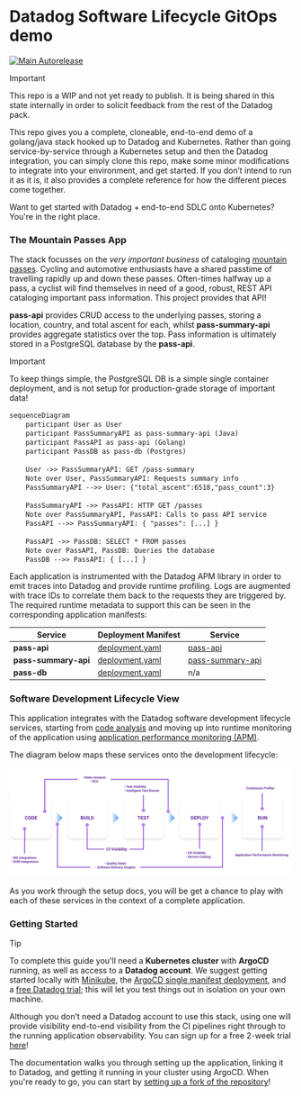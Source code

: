 # Datadog Software Lifecycle GitOps demo

[![Main Autorelease](https://github.com/datadog/sdlc-gitops-sample-stack/actions/workflows/main-autorelease.yaml/badge.svg)](https://github.com/datadog/sdlc-gitops-sample-stack/actions/workflows/main-autorelease.yaml)

> [!IMPORTANT]  
> This repo is a WIP and not yet ready to publish. It is being shared in this state internally in order to solicit feedback from the rest of the Datadog pack. 

This repo gives you a complete, cloneable, end-to-end demo of a golang/java stack hooked up to Datadog and Kubernetes. Rather than going service-by-service through a Kubernetes setup and then the Datadog integration, you can simply clone this repo, make some minor modifications to integrate into your environment, and get started. If you don’t intend to run it as it is, it also provides a complete reference for how the different pieces come together. 

Want to get started with Datadog + end-to-end SDLC onto Kubernetes? You're in the right place.

### The Mountain Passes App 

The stack focusses on the _very important business_ of cataloging [mountain passes](https://en.wikipedia.org/wiki/Mountain_pass). Cycling and automotive enthusiasts have a shared passtime of travelling rapidly up and down these passes. Often-times halfway up a pass, a cyclist will find themselves in need of a good, robust, REST API cataloging important pass information. This project provides that API!

**pass-api** provides CRUD access to the underlying passes, storing a location, country, and total ascent for each, whilst **pass-summary-api** provides aggregate statistics over the top. Pass information is ultimately stored in a PostgreSQL database by the **pass-api**.

> [!IMPORTANT]
> To keep things simple, the PostgreSQL DB is a simple single container deployment, and is not setup for production-grade storage of important data!

```mermaid
sequenceDiagram
    participant User as User
    participant PassSummaryAPI as pass-summary-api (Java)
    participant PassAPI as pass-api (Golang)
    participant PassDB as pass-db (Postgres)

    User ->> PassSummaryAPI: GET /pass-summary
    Note over User, PassSummaryAPI: Requests summary info
    PassSummaryAPI -->> User: {"total_ascent":6518,"pass_count":3}

    PassSummaryAPI ->> PassAPI: HTTP GET /passes
    Note over PassSummaryAPI, PassAPI: Calls to pass API service
    PassAPI -->> PassSummaryAPI: { "passes": [...] }

    PassAPI ->> PassDB: SELECT * FROM passes
    Note over PassAPI, PassDB: Queries the database
    PassDB -->> PassAPI: { [...] }
```

Each application is instrumented with the Datadog APM library in order to emit traces into Datadog and provide runtime profiling. Logs are augmented with trace IDs to correlate them back to the requests they are triggered by. The required runtime metadata to support this can be seen in the corresponding application manifests:

|    Service     |      Deployment Manifest     |     Service    | 
| ---------------|------------------------------|----------------|
| **pass-api**   | [deployment.yaml](manifests/base/pass-api/deployment.yaml) | [pass-api](apps/pass-api/) | 
| **pass-summary-api** | [deployment.yaml](manifests/base/pass-summary-api/deployment.yaml) | [pass-summary-api](apps/pass-summary-api/) | 
| **pass-db**    | [deployment.yaml](manifests/base/db/deployment.yaml) | n/a | 


### Software Development Lifecycle View

This application integrates with the Datadog software development lifecycle services, starting from [code analysis](https://docs.datadoghq.com/code_analysis/static_analysis/) and moving up into runtime monitoring of the application using [application performance monitoring (APM)](https://www.datadoghq.com/product/apm/). 

The diagram below maps these services onto the development lifecycle:

<p align='center'>
    <img alt="SDLC View" src="docs/assets/sdlc-view.jpeg" width="600px" />
</p>

As you work through the setup docs, you will be get a chance to play with each of these services in the context of a complete application.

### Getting Started

> [!TIP]  
> To complete this guide you'll need a **Kubernetes cluster** with **ArgoCD** running, as well as access to a **Datadog account**. We suggest getting started 
> locally with [Minikube](https://minikube.sigs.k8s.io/), the [ArgoCD single manifest deployment](https://argo-cd.readthedocs.io/en/stable/getting_started/), and a [free Datadog trial](https://www.datadoghq.com/free-datadog-trial/); this will let you test things out in isolation on your own machine. 

Although you don’t need a Datadog account to use this stack, using one will provide visibility end-to-end visibility from the CI pipelines right through to the running application observability. You can sign up for a free 2-week trial [here](https://www.datadoghq.com/free-datadog-trial/)!

The documentation walks you through setting up the application, linking it to Datadog, and getting it running in your cluster using ArgoCD. When you're ready to go, you can start by [setting up a fork of the repository](docs/setup-fork.md)!
